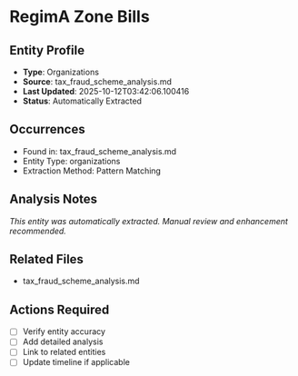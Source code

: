 # RegimA Zone Bills

## Entity Profile
- **Type**: Organizations
- **Source**: tax_fraud_scheme_analysis.md
- **Last Updated**: 2025-10-12T03:42:06.100416
- **Status**: Automatically Extracted

## Occurrences
- Found in: tax_fraud_scheme_analysis.md
- Entity Type: organizations
- Extraction Method: Pattern Matching

## Analysis Notes
*This entity was automatically extracted. Manual review and enhancement recommended.*

## Related Files
- tax_fraud_scheme_analysis.md

## Actions Required
- [ ] Verify entity accuracy
- [ ] Add detailed analysis
- [ ] Link to related entities
- [ ] Update timeline if applicable
